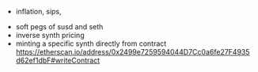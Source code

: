 * inflation, sips, 
- soft pegs of susd and seth
- inverse synth pricing
- minting a specific synth directly from contract
https://etherscan.io/address/0x2499e7259594044D7Cc0a6fe27F4935d62ef1dbF#writeContract
